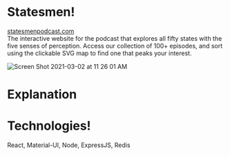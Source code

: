 # Statesmen!
<a href="http://statesmenpodcast.com">statesmenpodcast.com</a>
<br />
The interactive website for the podcast that explores all fifty states with the five senses of perception.
Access our collection of 100+ episodes, and sort using the clickable SVG map to find one that peaks your interest.

![Screen Shot 2021-03-02 at 11 26 01 AM](https://user-images.githubusercontent.com/71295717/109688601-1381c480-7b4a-11eb-9e5e-bfc49b8462c2.png)

# Explanation

# Technologies!
React, Material-UI, Node, ExpressJS, Redis
